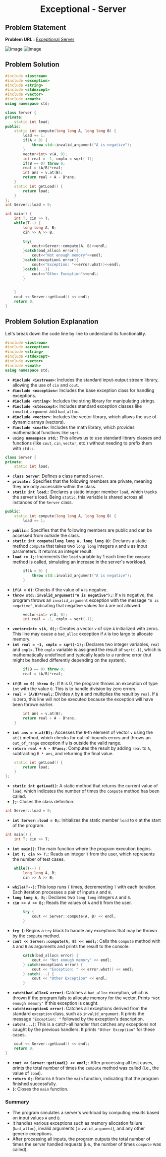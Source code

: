 <h1 align='center'>Exceptional - Server</h1>

## Problem Statement

**Problem URL :** [Exceptional Server](https://www.hackerrank.com/challenges/exceptional-server/problem?isFullScreen=true)

![image](https://github.com/user-attachments/assets/49f862f5-d088-43da-b486-5fc1415bd3fb)
![image](https://github.com/user-attachments/assets/01355670-c76b-48b8-a184-10efc1b08614)


## Problem Solution
```cpp
#include <iostream>
#include <exception>
#include <string>
#include <stdexcept>
#include <vector>
#include <cmath>
using namespace std;

class Server {
private:
	static int load;
public:
	static int compute(long long A, long long B) {
		load += 1;
		if(A < 0) {
			throw std::invalid_argument("A is negative");
		}
		vector<int> v(A, 0);
		int real = -1, cmplx = sqrt(-1);
		if(B == 0) throw 0;
		real = (A/B)*real;
		int ans = v.at(B);
		return real + A - B*ans;
	}
	static int getLoad() {
		return load;
	}
};
int Server::load = 0;

int main() {
	int T; cin >> T;
	while(T--) {
		long long A, B;
		cin >> A >> B;
        
        try{
            cout<<Server::compute(A, B)<<endl;
        }catch(bad_alloc& error){
            cout<<"Not enough memory"<<endl;
        }catch(exception& error){
            cout<<"Exception: "<<error.what()<<endl;
        }catch(...){
            cout<<"Other Exception"<<endl;
        }
        
    
	}
	cout << Server::getLoad() << endl;
	return 0;
}
```

## Problem Solution Explanation
Let's break down the code line by line to understand its functionality.

```cpp
#include <iostream>
#include <exception>
#include <string>
#include <stdexcept>
#include <vector>
#include <cmath>
using namespace std;
```
- **`#include <iostream>`**: Includes the standard input-output stream library, allowing the use of `cin` and `cout`.
- **`#include <exception>`**: Includes the base exception class for handling exceptions.
- **`#include <string>`**: Includes the string library for manipulating strings.
- **`#include <stdexcept>`**: Includes standard exception classes like `invalid_argument` and `bad_alloc`.
- **`#include <vector>`**: Includes the vector library, which allows the use of dynamic arrays (vectors).
- **`#include <cmath>`**: Includes the math library, which provides mathematical functions like `sqrt`.
- **`using namespace std;`**: This allows us to use standard library classes and functions (like `cout`, `cin`, `vector`, etc.) without needing to prefix them with `std::`.

```cpp
class Server {
private:
	static int load;
```
- **`class Server`**: Defines a class named `Server`.
- **`private:`**: Specifies that the following members are private, meaning they are only accessible within the class.
- **`static int load;`**: Declares a static integer member `load`, which tracks the server's load. Being `static`, this variable is shared across all instances of the `Server` class.

```cpp
public:
	static int compute(long long A, long long B) {
		load += 1;
```
- **`public:`**: Specifies that the following members are public and can be accessed from outside the class.
- **`static int compute(long long A, long long B)`**: Declares a static method `compute` that takes two `long long` integers `A` and `B` as input parameters. It returns an integer result.
- **`load += 1;`**: Increments the `load` variable by 1 each time the `compute` method is called, simulating an increase in the server's workload.

```cpp
		if(A < 0) {
			throw std::invalid_argument("A is negative");
		}
```
- **`if(A < 0)`**: Checks if the value of `A` is negative.
- **`throw std::invalid_argument("A is negative");`**: If `A` is negative, the program throws an `invalid_argument` exception with the message `"A is negative"`, indicating that negative values for `A` are not allowed.

```cpp
		vector<int> v(A, 0);
		int real = -1, cmplx = sqrt(-1);
```
- **`vector<int> v(A, 0);`**: Creates a vector `v` of size `A` initialized with zeros. This line may cause a `bad_alloc` exception if `A` is too large to allocate memory.
- **`int real = -1, cmplx = sqrt(-1);`**: Declares two integer variables, `real` and `cmplx`. The `cmplx` variable is assigned the result of `sqrt(-1)`, which is mathematically undefined and typically leads to a runtime error (but might be handled differently depending on the system).

```cpp
		if(B == 0) throw 0;
		real = (A/B)*real;
```
- **`if(B == 0) throw 0;`**: If `B` is 0, the program throws an exception of type `int` with the value `0`. This is to handle division by zero errors.
- **`real = (A/B)*real;`**: Divides `A` by `B` and multiplies the result by `real`. If `B` is zero, this line will not be executed because the exception will have been thrown earlier.

```cpp
		int ans = v.at(B);
		return real + A - B*ans;
	}
```
- **`int ans = v.at(B);`**: Accesses the `B`-th element of vector `v` using the `at()` method, which checks for out-of-bounds errors and throws an `out_of_range` exception if `B` is outside the valid range.
- **`return real + A - B*ans;`**: Computes the result by adding `real` to `A`, subtracting `B * ans`, and returning the final value.

```cpp
	static int getLoad() {
		return load;
	}
};
```
- **`static int getLoad()`**: A static method that returns the current value of `load`, which indicates the number of times the `compute` method has been called.
- **`};`**: Closes the class definition.

```cpp
int Server::load = 0;
```
- **`int Server::load = 0;`**: Initializes the static member `load` to `0` at the start of the program.

```cpp
int main() {
	int T; cin >> T;
```
- **`int main()`**: The main function where the program execution begins.
- **`int T; cin >> T;`**: Reads an integer `T` from the user, which represents the number of test cases.

```cpp
	while(T--) {
		long long A, B;
		cin >> A >> B;
```
- **`while(T--)`**: This loop runs `T` times, decrementing `T` with each iteration. Each iteration processes a pair of inputs `A` and `B`.
- **`long long A, B;`**: Declares two `long long` integers `A` and `B`.
- **`cin >> A >> B;`**: Reads the values of `A` and `B` from the user.

```cpp
        try {
            cout << Server::compute(A, B) << endl;
        }
```
- **`try {`**: Begins a `try` block to handle any exceptions that may be thrown by the `compute` method.
- **`cout << Server::compute(A, B) << endl;`**: Calls the `compute` method with `A` and `B` as arguments and prints the result to the console.

```cpp
        catch(bad_alloc& error) {
            cout << "Not enough memory" << endl;
        } catch(exception& error) {
            cout << "Exception: " << error.what() << endl;
        } catch(...) {
            cout << "Other Exception" << endl;
        }
```
- **`catch(bad_alloc& error)`**: Catches a `bad_alloc` exception, which is thrown if the program fails to allocate memory for the vector. Prints `"Not enough memory"` if this exception is caught.
- **`catch(exception& error)`**: Catches all exceptions derived from the standard `exception` class, such as `invalid_argument`. It prints the message `"Exception: "` followed by the exception's description.
- **`catch(...)`**: This is a catch-all handler that catches any exceptions not caught by the previous handlers. It prints `"Other Exception"` for these cases.

```cpp
	cout << Server::getLoad() << endl;
	return 0;
}
```
- **`cout << Server::getLoad() << endl;`**: After processing all test cases, prints the total number of times the `compute` method was called (i.e., the value of `load`).
- **`return 0;`**: Returns `0` from the `main` function, indicating that the program finished successfully.
- **`}`**: Closes the `main` function.

### Summary

- The program simulates a server's workload by computing results based on input values `A` and `B`.
- It handles various exceptions such as memory allocation failure (`bad_alloc`), invalid arguments (`invalid_argument`), and any other generic exceptions.
- After processing all inputs, the program outputs the total number of times the server handled requests (i.e., the number of times `compute` was called).

